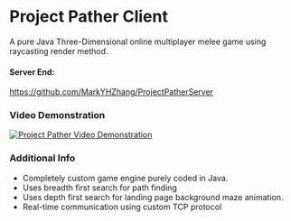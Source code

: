 # Project Pather Client
A pure Java Three-Dimensional online multiplayer melee game using raycasting render method.

#### Server End:
https://github.com/MarkYHZhang/ProjectPatherServer

### Video Demonstration
[![Project Pather Video Demonstration](https://img.youtube.com/vi/mLWCEoHNXlc/0.jpg)](https://www.youtube.com/embed/mLWCEoHNXlc)

### Additional Info
- Completely custom game engine purely coded in Java.
- Uses breadth first search for path finding
- Uses depth first search for landing page background maze animation.
- Real-time communication using custom TCP protocol
